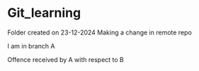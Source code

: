 # Git_learning
 Folder created on 23-12-2024
 Making a change in remote repo
 
 I am in branch A
 

Offence received by A with respect to B
